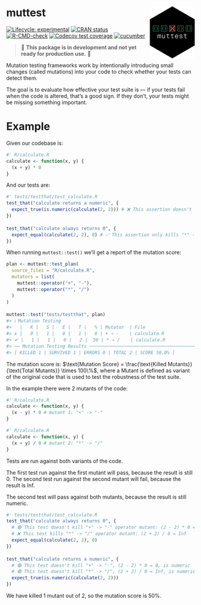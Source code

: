 
<!-- README.md is generated from README.Rmd. Please edit that file -->

# muttest <img src="man/figures/logo.png" align="right" alt="" width="120" />

<!-- badges: start -->

[![Lifecycle:
experimental](https://img.shields.io/badge/lifecycle-experimental-orange.svg)](https://lifecycle.r-lib.org/articles/stages.html#experimental)
[![CRAN
status](https://www.r-pkg.org/badges/version/muttest)](https://CRAN.R-project.org/package=muttest)
[![R-CMD-check](https://github.com/jakubsob/muttest/actions/workflows/R-CMD-check.yaml/badge.svg)](https://github.com/jakubsob/muttest/actions/workflows/R-CMD-check.yaml)
[![Codecov test
coverage](https://codecov.io/gh/jakubsob/muttest/graph/badge.svg)](https://app.codecov.io/gh/jakubsob/muttest)
[![cucumber](https://img.shields.io/github/actions/workflow/status/jakubsob/muttest/test-acceptance.yaml?branch=main&label=cucumber&logo=cucumber&color=23D96C&labelColor=0f2a13)](https://github.com/jakubsob/muttest/actions/workflows/test-acceptance.yaml)
<!-- badges: end -->

> 🚧 **This package is in development and not yet ready for production
> use.** 🚧

Mutation testing frameworks work by intentionally introducing small
changes (called mutations) into your code to check whether your tests
can detect them.

The goal is to evaluate how effective your test suite is — if your tests
fail when the code is altered, that’s a good sign. If they don’t, your
tests might be missing something important.

# Example

Given our codebase is:

``` r
#' R/calculate.R
calculate <- function(x, y) {
  (x + y) * 0
}
```

And our tests are:

``` r
#' tests/testthat/test_calculate.R
test_that("calculate returns a numeric", {
  expect_true(is.numeric(calculate(2, 2))) # ❌ This assertion doesn't kill mutants
})

test_that("calculate always returns 0", {
  expect_equal(calculate(2, 2), 0) # ✅ This assertion only kills "*" -> "/" mutant
})
```

When running `muttest::test()` we’ll get a report of the mutation score:

``` r
plan <- muttest::test_plan(
  source_files = "R/calculate.R",
  mutators = list(
    muttest::operator("+", "-"),
    muttest::operator("*", "/")
  )
)

muttest::test("tests/testthat", plan)
#> ℹ Mutation Testing
#>   |   K |   S |   E |   T |   % | Mutator  | File
#> x |   0 |   1 |   0 |   1 |   0 | + → -    | calculate.R
#> ✔ |   1 |   1 |   0 |   2 |  50 | * → /    | calculate.R
#> ── Mutation Testing Results ────────────────────────────────────────────────────
#> [ KILLED 1 | SURVIVED 1 | ERRORS 0 | TOTAL 2 | SCORE 50.0% ]
```

The mutation score is:
$\text{Mutation Score} = \frac{\text{Killed Mutants}}{\text{Total Mutants}} \times 100\%$,
where a Mutant is defined as variant of the original code that is used
to test the robustness of the test suite.

In the example there were 2 mutants of the code:

``` r
#' R/calculate.R
calculate <- function(x, y) {
  (x - y) * 0 # mutant 1: "+" -> "-"
}
```

``` r
#' R/calculate.R
calculate <- function(x, y) {
  (x + y) / 0 # mutant 2: "*" -> "/"
}
```

Tests are run against both variants of the code.

The first test run against the first mutant will pass, because the
result is still 0. The second test run against the second mutant will
fail, because the result is Inf.

The second test will pass against both mutants, because the result is
still numeric.

``` r
#' tests/testthat/test_calculate.R
test_that("calculate always returns 0", {
  # 🟢 This test doesn't kill "+" -> "-" operator mutant: (2 - 2) * 0 = 0
  # ❌ This test kills "*" -> "/" operator mutant: (2 + 2) / 0 = Inf
  expect_equal(calculate(2, 2), 0)
})

test_that("calculate returns a numeric", {
  # 🟢 This test doesn't kill "+" -> "-", (2 - 2) * 0 = 0, is numeric
  # 🟢 This test doesn't kill "*" -> "/", (2 + 2) / 0 = Inf, is numeric
  expect_true(is.numeric(calculate(2, 2)))
})
```

We have killed 1 mutant out of 2, so the mutation score is 50%.
